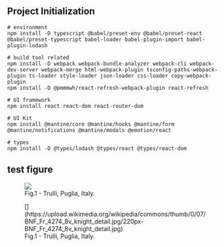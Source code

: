
## Project Initialization

```
# environment
npm install -D typescript @babel/preset-env @babel/preset-react @babel/preset-typescript babel-loader babel-plugin-import babel-plugin-lodash

# build tool related
npm install -D webpack webpack-bundle-analyzer webpack-cli webpack-dev-server webpack-merge html-webpack-plugin tsconfig-paths-webpack-plugin ts-loader style-loader json-loader css-loader copy-webpack-plugin
npm install -D @pmmmwh/react-refresh-webpack-plugin react-refresh

# UI framework
npm install react react-dom react-router-dom

# UI Kit
npm install @mantine/core @mantine/hooks @mantine/form @mantine/notifications @mantine/modals @emotion/react

# types
npm install -D @types/lodash @types/react @types/react-dom
```

## test figure

<!-- Yes -->
<figure>
  <img src="https://upload.wikimedia.org/wikipedia/commons/thumb/0/07/BNF_Fr_4274_8v_knight_detail.jpg/220px-BNF_Fr_4274_8v_knight_detail.jpg">
  <figcaption>Fig.1 - Trulli, Puglia, Italy.</figcaption>
</figure>

<!-- No -->
<figure>
  [](https://upload.wikimedia.org/wikipedia/commons/thumb/0/07/BNF_Fr_4274_8v_knight_detail.jpg/220px-BNF_Fr_4274_8v_knight_detail.jpg)
  <figcaption>Fig.1 - Trulli, Puglia, Italy.</figcaption>
</figure>
